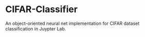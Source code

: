 # CIFAR-Classifier
An object-oriented neural net implementation for CIFAR dataset classification in Juypter Lab.
